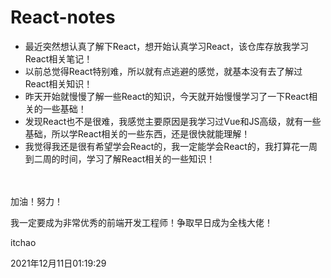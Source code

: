 # React-notes
* 最近突然想认真了解下React，想开始认真学习React，该仓库存放我学习React相关笔记！
* 以前总觉得React特别难，所以就有点逃避的感觉，就基本没有去了解过React相关知识！
* 昨天开始就慢慢了解一些React的知识，今天就开始慢慢学习了一下React相关的一些基础！
* 发现React也不是很难，我感觉主要原因是我学习过Vue和JS高级，就有一些基础，所以学React相关的一些东西，还是很快就能理解！
* 我觉得我还是很有希望学会React的，我一定能学会React的，我打算花一周到二周的时间，学习了解React相关的一些知识！
<br/><br/><br/>

加油！努力！

我一定要成为非常优秀的前端开发工程师！争取早日成为全栈大佬！

itchao

2021年12月11日01:19:29
